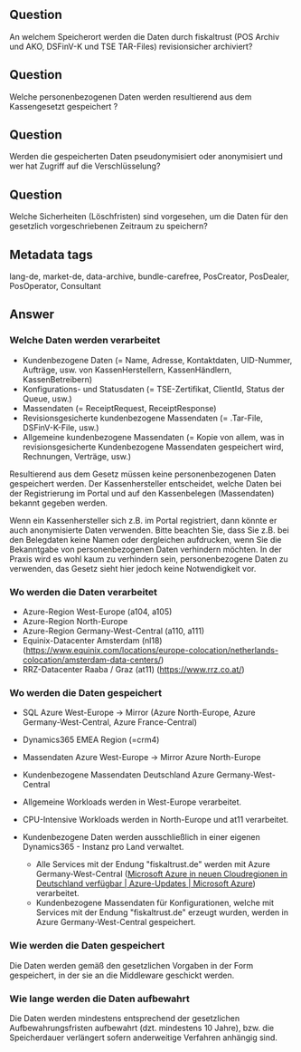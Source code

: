 ## Question

An welchem Speicherort werden die Daten durch fiskaltrust (POS Archiv und AKO,  DSFinV-K und TSE TAR-Files) revisionsicher archiviert?

## Question

Welche personenbezogenen Daten werden resultierend aus dem Kassengesetzt gespeichert ?

## Question

Werden die gespeicherten Daten pseudonymisiert oder anonymisiert und wer hat Zugriff auf die Verschlüsselung?

## Question

Welche Sicherheiten (Löschfristen) sind vorgesehen, um die Daten für den gesetzlich vorgeschriebenen Zeitraum zu speichern?

## Metadata tags

lang-de, market-de, data-archive, bundle-carefree, PosCreator, PosDealer, PosOperator, Consultant

## Answer

### Welche Daten werden verarbeitet

- Kundenbezogene Daten (= Name, Adresse, Kontaktdaten, UID-Nummer, Aufträge, usw. von KassenHerstellern, KassenHändlern, KassenBetreibern)
- Konfigurations- und Statusdaten (= TSE-Zertifikat, ClientId, Status der Queue, usw.)
- Massendaten (= ReceiptRequest, ReceiptResponse)
- Revisionsgesicherte kundenbezogene Massendaten (= .Tar-File, DSFinV-K-File, usw.)
- Allgemeine kundenbezogene Massendaten (= Kopie von allem, was in revisionsgesicherte Kundenbezogene Massendaten gespeichert wird, Rechnungen, Verträge, usw.)

Resultierend aus dem Gesetz müssen keine personenbezogenen Daten gespeichert werden. Der Kassenhersteller entscheidet, welche Daten bei der Registrierung im Portal und auf den Kassenbelegen (Massendaten) bekannt gegeben werden.

Wenn ein Kassenhersteller sich z.B. im Portal registriert, dann könnte er auch anonymisierte Daten verwenden. Bitte beachten Sie, dass Sie z.B. bei den Belegdaten keine Namen oder dergleichen aufdrucken, wenn Sie die Bekanntgabe von personenbezogenen Daten verhindern möchten. In der Praxis wird es wohl kaum zu verhindern sein, personenbezogene Daten zu verwenden, das Gesetz sieht hier jedoch keine Notwendigkeit vor. 

### Wo werden die Daten verarbeitet

- Azure-Region West-Europe (a104, a105)
- Azure-Region North-Europe 
- Azure-Region Germany-West-Central (a110, a111)
- Equinix-Datacenter Amsterdam (nl18) (https://www.equinix.com/locations/europe-colocation/netherlands-colocation/amsterdam-data-centers/)
- RRZ-Datacenter Raaba / Graz (at11) (https://www.rrz.co.at/)

### Wo werden die Daten gespeichert

- SQL Azure West-Europe -> Mirror (Azure North-Europe, Azure Germany-West-Central, Azure France-Central)
- Dynamics365 EMEA Region (=crm4)
- Massendaten Azure West-Europe -> Mirror Azure North-Europe
- Kundenbezogene Massendaten Deutschland Azure Germany-West-Central

- Allgemeine Workloads werden in West-Europe verarbeitet.
- CPU-Intensive Workloads werden in North-Europe und at11 verarbeitet.
- Kundenbezogene Daten werden ausschließlich in einer eigenen Dynamics365 - Instanz pro Land verwaltet.
  - Alle Services mit der Endung "fiskaltrust.de" werden mit Azure Germany-West-Central ([Microsoft Azure in neuen Cloudregionen in Deutschland verfügbar | Azure-Updates | Microsoft Azure](https://azure.microsoft.com/de-de/updates/microsoft-azure-available-from-new-cloud-regions-in-germany/)) verarbeitet.
  - Kundenbezogene Massendaten für Konfigurationen, welche mit Services mit der Endung "fiskaltrust.de" erzeugt wurden, werden in Azure Germany-West-Central gespeichert.

### Wie werden die Daten gespeichert

Die Daten werden gemäß den gesetzlichen Vorgaben in der Form gespeichert, in der sie an die Middleware geschickt werden.

### Wie lange werden die Daten aufbewahrt

Die Daten werden mindestens entsprechend der gesetzlichen Aufbewahrungsfristen aufbewahrt (dzt. mindestens 10 Jahre), bzw. die Speicherdauer verlängert sofern anderweitige Verfahren anhängig sind.